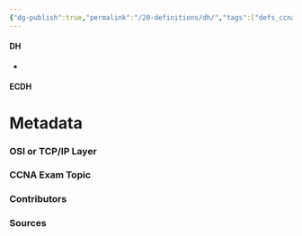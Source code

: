 ```yaml
---
{"dg-publish":true,"permalink":"/20-definitions/dh/","tags":["defs_ccna"]}
---
```


#### DH
- 


#### ECDH






# Metadata
### OSI or TCP/IP Layer

### CCNA Exam Topic

### Contributors

### Sources


